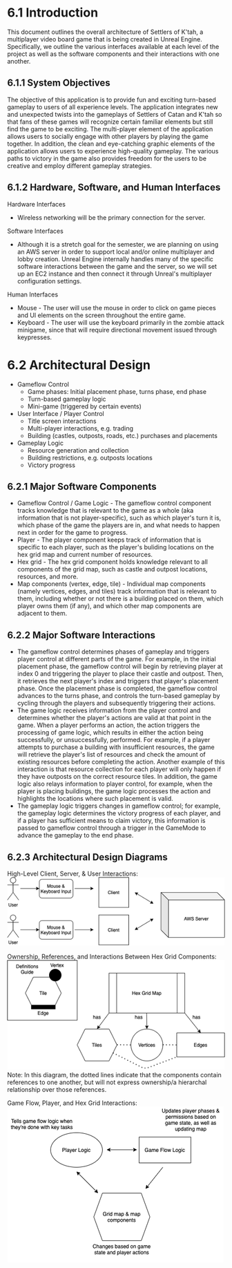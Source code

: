 # 6.1 Introduction  
This document outlines the overall architecture of Settlers of K'tah, a multiplayer video board game that is being created in Unreal Engine. Specifically, we outline the various interfaces available at each level of the project as well as the software components and their interactions with one another.

## 6.1.1 System Objectives  

The objective of this application is to provide fun and exciting turn-based gameplay to users of all experience levels. The application integrates new and unexpected twists into the gameplays of Settlers of Catan and K'tah so that fans of these games will recognize certain familiar elements but still find the game to be exciting. The multi-player element of the application allows users to socially engage with other players by playing the game together. In addition, the clean and eye-catching graphic elements of the application allows users to experience high-quality gameplay. The various paths to victory in the game also provides freedom for the users to be creative and employ different gameplay strategies.

## 6.1.2 Hardware, Software, and Human Interfaces  
Hardware Interfaces  
- Wireless networking will be the primary connection for the server.  

Software Interfaces  
- Although it is a stretch goal for the semester, we are planning on using an AWS server in order to support local and/or online multiplayer and lobby creation. Unreal Engine internally handles many of the specific software interactions between the game and the server, so we will set up an EC2 instance and then connect it through Unreal's multiplayer configuration settings.  

Human Interfaces  
- Mouse - The user will use the mouse in order to click on game pieces and UI elements on the screen throughout the entire game.  
- Keyboard - The user will use the keyboard primarily in the zombie attack minigame, since that will require directional movement issued through keypresses.  

# 6.2 Architectural Design  

- Gameflow Control   
    - Game phases: Initial placement phase, turns phase, end phase
    - Turn-based gameplay logic
    - Mini-game (triggered by certain events)
- User Interface / Player Control
    - Title screen interactions
    - Multi-player interactions, e.g. trading
    - Building (castles, outposts, roads, etc.) purchases and placements
- Gameplay Logic
    - Resource generation and collection
    - Building restrictions, e.g. outposts locations
    - Victory progress

## 6.2.1 Major Software Components  
- Gameflow Control / Game Logic - The gameflow control component tracks knowledge that is relevant to the game as a whole (aka information that is not player-specific), such as which player's turn it is, which phase of the game the players are in, and what needs to happen next in order for the game to progress.
- Player - The player component keeps track of information that is specific to each player, such as the player's buliding locations on the hex grid map and current number of resources.
- Hex grid - The hex grid component holds knowledge relevant to all components of the grid map, such as castle and outpost locations, resources, and more.
- Map components (vertex, edge, tile) - Individual map components (namely vertices, edges, and tiles) track information that is relevant to them, including whether or not there is a building placed on them, which player owns them (if any), and which other map components are adjacent to them.

## 6.2.2 Major Software Interactions  

- The gameflow control determines phases of gameplay and triggers player control at different parts of the game. For example, in the initial placement phase, the gameflow control will begin by retrieving player at index 0 and triggering the player to place their castle and outpost. Then, it retrieves the next player's index and triggers that player's placement phase. Once the placement phase is completed, the gameflow control advances to the turns phase, and controls the turn-based gameplay by cycling through the players and subsequently triggering their actions.
- The game logic receives information from the player control and determines whether the player's actions are valid at that point in the game. When a player performs an action, the action triggers the processing of game logic, which results in either the action being successfully, or unsuccessfully, performed. For example, if a player attempts to purchase a building with insufficient resources, the game will retrieve the player's list of resources and check the amount of existing resources before completing the action. Another example of this interaction is that resource collection for each player will only happen if they have outposts on the correct resource tiles. In addition, the game logic also relays information to player control, for example, when the player is placing buildings, the game logic processes the action and highlights the locations where such placement is valid.
- The gameplay logic triggers changes in gameflow control; for example, the gameplay logic determines the victory progress of each player, and if a player has sufficient means to claim victory, this information is passed to gameflow control through a trigger in the GameMode to advance the gameplay to the end phase.

## 6.2.3 Architectural Design Diagrams  
High-Level Client, Server, & User Interactions:  
![Diagram 1 representing client/server/user interactions](./images/diagram1.png)  

Ownership, References, and Interactions Between Hex Grid Components:  
![Diagram 2 representing hex grid map relationships](./images/diagram2.png)  
Note: In this diagram, the dotted lines indicate that the components contain references to one another, but will not express ownership/a hierarchal relationship over those references.  
  
Game Flow, Player, and Hex Grid Interactions:  
![Diagram 3 representing game flow/hex grid/player interactions](./images/diagram3.png)  
